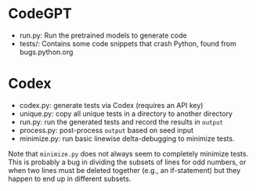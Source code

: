 # CodeGPT
* run.py: Run the pretrained models to generate code
* tests/: Contains some code snippets that crash Python, found from bugs.python.org

# Codex
* codex.py: generate tests via Codex (requires an API key)
* unique.py: copy all unique tests in a directory to another directory
* run.py: run the generated tests and record the results in `output`
* process.py: post-process `output` based on seed input
* minimize.py: run basic linewise delta-debugging to minimize tests.

Note that `minimize.py` does not always seem to completely minimize tests.
This is probably a bug in dividing the subsets of lines for odd numbers, or
when two lines must be deleted together (e.g., an if-statement) but they
happen to end up in different subsets.
